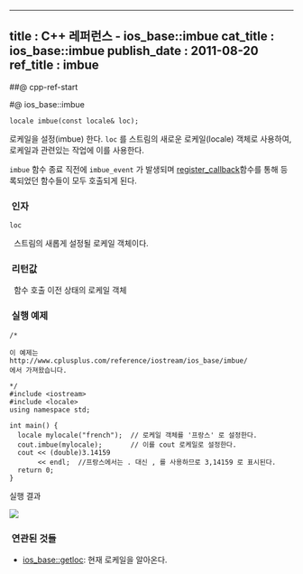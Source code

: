----------------
title : C++ 레퍼런스 - ios_base::imbue
cat_title :  ios_base::imbue
publish_date : 2011-08-20
ref_title : imbue
--------------



##@ cpp-ref-start

#@ ios_base::imbue

```cpp-formatted
locale imbue(const locale& loc);
```


로케일을 설정(imbue) 한다.
`loc` 를 스트림의 새로운 로케일(locale) 객체로 사용하여, 로케일과 관련있는 작업에 이를 사용한다.

`imbue` 함수 종료 직전에 `imbue_event` 가 발생되며 [register_callback](http://itguru.tistory.com/159)함수를 통해 등록되었던 함수들이 모두 호출되게 된다.





###  인자




`loc`

  스트림의 새롭게 설정될 로케일 객체이다.




###  리턴값




  함수 호출 이전 상태의 로케일 객체



###  실행 예제




```cpp-formatted
/*

이 예제는
http://www.cplusplus.com/reference/iostream/ios_base/imbue/
에서 가져왔습니다.

*/
#include <iostream>
#include <locale>
using namespace std;

int main() {
  locale mylocale("french");  // 로케일 객체를 '프랑스' 로 설정한다.
  cout.imbue(mylocale);       // 이를 cout 로케일로 설정한다.
  cout << (double)3.14159
       << endl;  //프랑스에서는 . 대신 , 를 사용하므로 3,14159 로 표시된다.
  return 0;
}
```

실행 결과

![](http://img1.daumcdn.net/thumb/R1920x0/?fname=http%3A%2F%2Fcfile24.uf.tistory.com%2Fimage%2F13095D574E4E10412DED75)



###  연관된 것들

*  [ios_base::getloc](http://itguru.tistory.com/160): 현재 로케일을 알아온다.